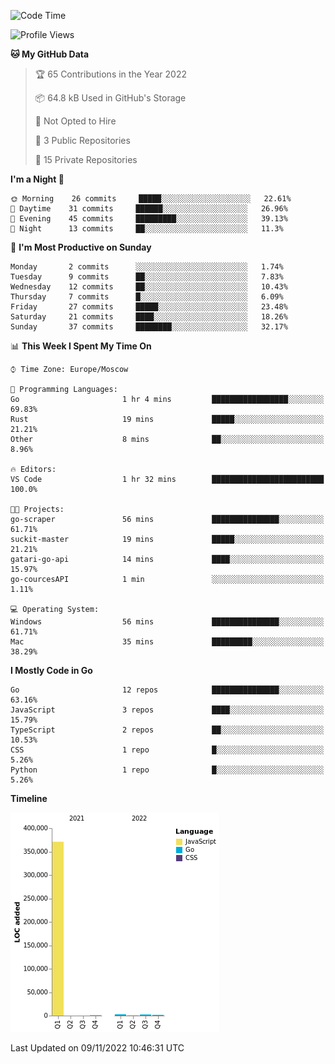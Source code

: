 <!--START_SECTION:waka-->
![Code Time](http://img.shields.io/badge/Code%20Time-440%20hrs%203%20mins-blue)

![Profile Views](http://img.shields.io/badge/Profile%20Views-1-blue)

**🐱 My GitHub Data** 

> 🏆 65 Contributions in the Year 2022
 > 
> 📦 64.8 kB Used in GitHub's Storage 
 > 
> 🚫 Not Opted to Hire
 > 
> 📜 3 Public Repositories 
 > 
> 🔑 15 Private Repositories  
 > 
**I'm a Night 🦉** 

```text
🌞 Morning    26 commits     █████░░░░░░░░░░░░░░░░░░░░   22.61% 
🌆 Daytime    31 commits     ██████░░░░░░░░░░░░░░░░░░░   26.96% 
🌃 Evening    45 commits     █████████░░░░░░░░░░░░░░░░   39.13% 
🌙 Night      13 commits     ██░░░░░░░░░░░░░░░░░░░░░░░   11.3%

```
📅 **I'm Most Productive on Sunday** 

```text
Monday       2 commits      ░░░░░░░░░░░░░░░░░░░░░░░░░   1.74% 
Tuesday      9 commits      ██░░░░░░░░░░░░░░░░░░░░░░░   7.83% 
Wednesday    12 commits     ██░░░░░░░░░░░░░░░░░░░░░░░   10.43% 
Thursday     7 commits      █░░░░░░░░░░░░░░░░░░░░░░░░   6.09% 
Friday       27 commits     █████░░░░░░░░░░░░░░░░░░░░   23.48% 
Saturday     21 commits     ████░░░░░░░░░░░░░░░░░░░░░   18.26% 
Sunday       37 commits     ████████░░░░░░░░░░░░░░░░░   32.17%

```


📊 **This Week I Spent My Time On** 

```text
⌚︎ Time Zone: Europe/Moscow

💬 Programming Languages: 
Go                       1 hr 4 mins         █████████████████░░░░░░░░   69.83% 
Rust                     19 mins             █████░░░░░░░░░░░░░░░░░░░░   21.21% 
Other                    8 mins              ██░░░░░░░░░░░░░░░░░░░░░░░   8.96%

🔥 Editors: 
VS Code                  1 hr 32 mins        █████████████████████████   100.0%

🐱‍💻 Projects: 
go-scraper               56 mins             ███████████████░░░░░░░░░░   61.71% 
suckit-master            19 mins             █████░░░░░░░░░░░░░░░░░░░░   21.21% 
gatari-go-api            14 mins             ████░░░░░░░░░░░░░░░░░░░░░   15.97% 
go-courcesAPI            1 min               ░░░░░░░░░░░░░░░░░░░░░░░░░   1.11%

💻 Operating System: 
Windows                  56 mins             ███████████████░░░░░░░░░░   61.71% 
Mac                      35 mins             █████████░░░░░░░░░░░░░░░░   38.29%

```

**I Mostly Code in Go** 

```text
Go                       12 repos            ███████████████░░░░░░░░░░   63.16% 
JavaScript               3 repos             ████░░░░░░░░░░░░░░░░░░░░░   15.79% 
TypeScript               2 repos             ██░░░░░░░░░░░░░░░░░░░░░░░   10.53% 
CSS                      1 repo              █░░░░░░░░░░░░░░░░░░░░░░░░   5.26% 
Python                   1 repo              █░░░░░░░░░░░░░░░░░░░░░░░░   5.26%

```


**Timeline**

![Chart not found](https://raw.githubusercontent.com/jeezft/jeezft/main/charts/bar_graph.png) 


 Last Updated on 09/11/2022 10:46:31 UTC
<!--END_SECTION:waka-->

